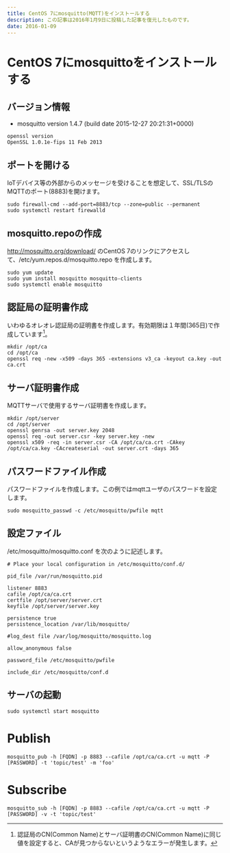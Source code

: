 ```yaml
---
title: CentOS 7にmosquitto(MQTT)をインストールする 
description: この記事は2016年1月9日に投稿した記事を復元したものです。
date: 2016-01-09
---
```

# CentOS 7にmosquittoをインストールする

## バージョン情報

* mosquitto version 1.4.7 (build date 2015-12-27 20:21:31+0000)

```shell
openssl version
OpenSSL 1.0.1e-fips 11 Feb 2013
```

## ポートを開ける

IoTデバイス等の外部からのメッセージを受けることを想定して、SSL/TLSのMQTTのポート(8883)を開けます。

```shell
sudo firewall-cmd --add-port=8883/tcp --zone=public --permanent
sudo systemctl restart firewalld
```

## mosquitto.repoの作成

http://mosquitto.org/download/ のCentOS 7のリンクにアクセスして、/etc/yum.repos.d/mosquitto.repo を作成します。

```shell
sudo yum update
sudo yum install mosquitto mosquitto-clients
sudo systemctl enable mosquitto
```

## 認証局の証明書作成

いわゆるオレオレ認証局の証明書を作成します。有効期限は１年間(365日)で作成しています[^1]。

```shell
mkdir /opt/ca
cd /opt/ca
openssl req -new -x509 -days 365 -extensions v3_ca -keyout ca.key -out ca.crt
```

## サーバ証明書作成

MQTTサーバで使用するサーバ証明書を作成します。

```shell
mkdir /opt/server
cd /opt/server
openssl genrsa -out server.key 2048
openssl req -out server.csr -key server.key -new
openssl x509 -req -in server.csr -CA /opt/ca/ca.crt -CAkey /opt/ca/ca.key -CAcreateserial -out server.crt -days 365
```

## パスワードファイル作成

パスワードファイルを作成します。この例ではmqttユーザのパスワードを設定します。

```shell
sudo mosquitto_passwd -c /etc/mosquitto/pwfile mqtt
```

## 設定ファイル

/etc/mosquitto/mosquitto.conf を次のように記述します。

```text
# Place your local configuration in /etc/mosquitto/conf.d/

pid_file /var/run/mosquitto.pid

listener 8883
cafile /opt/ca/ca.crt
certfile /opt/server/server.crt
keyfile /opt/server/server.key

persistence true
persistence_location /var/lib/mosquitto/

#log_dest file /var/log/mosquitto/mosquitto.log

allow_anonymous false

password_file /etc/mosquitto/pwfile

include_dir /etc/mosquitto/conf.d
```

## サーバの起動

```shell
sudo systemctl start mosquitto
```
 
# Publish

```shell 
mosquitto_pub -h [FQDN] -p 8883 --cafile /opt/ca/ca.crt -u mqtt -P [PASSWORD] -t 'topic/test' -m 'foo'
```

# Subscribe

```shell
mosquitto_sub -h [FQDN] -p 8883 --cafile /opt/ca/ca.crt -u mqtt -P [PASSWORD] -v -t 'topic/test'
```

[^1]: 認証局のCN(Common Name)とサーバ証明書のCN(Common Name)に同じ値を設定すると、CAが見つからないというようなエラーが発生します。
